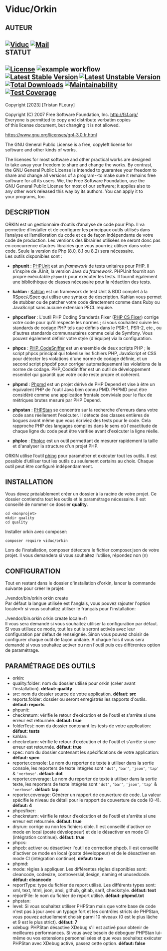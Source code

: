

Viduc/Orkin
=======  


AUTEUR
------  
[![Viduc](https://www.shareicon.net/data/48x48/2016/01/02/229394_cylon_256x256.png)](https://github.com/viduc) [![Mail](https://www.shareicon.net/data/48x48/2016/03/20/444954_mail_200x200.png)](mailto:viduc@mail.fr?subject=[GitHub]%20Source%20Han%20Sans)  
STATUT
------  
[![License](http://poser.pugx.org/viduc/orkin/license)](https://packagist.org/packages/viduc/orkin) ![example workflow](https://github.com/viduc/orkin/actions/workflows/php.yml/badge.svg) [![Latest Stable Version](http://poser.pugx.org/viduc/orkin/v)](https://packagist.org/packages/viduc/orkin) [![Latest Unstable Version](http://poser.pugx.org/viduc/orkin/v/unstable)](https://packagist.org/packages/viduc/orkin) [![Total Downloads](http://poser.pugx.org/viduc/orkin/downloads)](https://packagist.org/packages/viduc/orkin) [![Maintainability](https://api.codeclimate.com/v1/badges/0e4654bced125386dbc4/maintainability)](https://codeclimate.com/github/viduc/orkin/maintainability) [![Test Coverage](https://api.codeclimate.com/v1/badges/0e4654bced125386dbc4/test_coverage)](https://codeclimate.com/github/viduc/orkin/test_coverage)
-------  

Copyright [2023] [Tristan FLeury]

Copyright (C) 2007 Free Software Foundation, Inc. <http://fsf.org/>  
Everyone is permitted to copy and distribute verbatim copies  
of this license document, but changing it is not allowed.

https://www.gnu.org/licenses/gpl-3.0.fr.html

The GNU General Public License is a free, copyleft license for  
software and other kinds of works.

The licenses for most software and other practical works are designed  
to take away your freedom to share and change the works. By contrast,  
the GNU General Public License is intended to guarantee your freedom to  
share and change all versions of a program--to make sure it remains free  
software for all its users. We, the Free Software Foundation, use the  
GNU General Public License for most of our software; it applies also to  
any other work released this way by its authors. You can apply it to  
your programs, too.

DESCRIPTION
-------  
ORKIN est un gestionnaire d’outils d’analyse de code pour Php. Il va permettre d’installer et de configurer les principaux outils utilisés dans l’analyse et l’amélioration du code et ce de façon indépendante de votre code de production. Les versions des librairies utilisées ne seront donc pas en concurrence d’autres librairies que vous pourriez utiliser dans votre code. Seule la version de Php (8.0, 8.1 ou 8.2) sera nécessaire.  
Les outils disponibles sont :

- **phpunit** : [PHPUnit](https://phpunit.de/) est un _framework_ de tests unitaires pour PHP. Il s’inspire de JUnit, la version Java du _framework_. PHPUnit fournit son propre exécutable `phpunit` pour exécuter les tests. Il fournit également une bibliothèque de classes nécessaire pour la rédaction des tests.

- **kahlan** : [Kahlan](https://github.com/kahlan/kahlan) est un framework de test Unit & BDD complet à la RSpec/JSpec qui utilise une syntaxe de description. Kahlan vous permet de stubber ou de patcher votre code directement comme dans Ruby ou JavaScript sans aucune extension PECL requise.
- **phpcsfixer** : L'outil PHP Coding Standards Fixer ([PHP CS Fixer](https://github.com/PHP-CS-Fixer/PHP-CS-Fixer)) corrige votre code pour qu'il respecte les normes ; si vous souhaitez suivre les standards de codage PHP tels que définis dans le PSR-1, PSR-2, etc., ou d'autres standards communautaires comme celui de Symfony. Vous pouvez également définir votre style (d'équipe) via la configuration.
- **phpcs** : [PHP_CodeSniffer](https://github.com/squizlabs/PHP_CodeSniffer) est un ensemble de deux scripts PHP ; le script phpcs principal qui tokenise les fichiers PHP, JavaScript et CSS pour détecter les violations d'une norme de codage définie, et un second script phpcbf pour corriger automatiquement les violations de la norme de codage. PHP_CodeSniffer est un outil de développement essentiel qui garantit que votre code reste propre et cohérent.
- **phpmd** : [Phpmd](https://phpmd.org/) est un projet dérivé de PHP Depend et vise à être un équivalent PHP de l'outil Java bien connu PMD. PHPMD peut être considéré comme une application frontale conviviale pour le flux de métriques brutes mesuré par PHP Depend.
- **phpstan** : [PHPStan](https://phpstan.org/user-guide/getting-started) se concentre sur la recherche d'erreurs dans votre code sans réellement l'exécuter. Il détecte des classes entières de bogues avant même que vous écriviez des tests pour le code. Cela rapproche PHP des langages compilés dans le sens où l'exactitude de chaque ligne du code peut être vérifiée avant d'exécuter la ligne réelle.
- **phploc** : [Phploc](https://github.com/sebastianbergmann/phploc) est un outil permettant de mesurer rapidement la taille et d'analyser la structure d'un projet PHP.

ORKIN utilise l’outil [phing](https://www.phing.info/) pour paramétrer et exécuter tout les outils. Il est possible d’utiliser tout les outils ou seulement certains au choix. Chaque outil peut être configuré indépendamment.

INSTALLATION
-------  
Vous devez préalablement créer un dossier à la racine de votre projet. Ce dossier contiendra tout les outils et le paramétrage nécessaire. Il est conseillé de nommer ce dossier **quality**.


    cd <monprojet>  
    mkdir quality  
    cd quality  

Installer orkin avec composer:

    composer require viduc/orkin

Lors de l'installation, composer détectera le fichier composer.json de votre projet. Il vous demandera si vous souhaitez l'utilise, répondez non (n)

CONFIGURATION
-------  
Tout en restant dans le dossier d'installation d'orkin, lancer la commande suivante pour créer le projet:

./vendor/bin/orkin orkin create  
Par défaut la langue utilisée est l'anglais, vous pouvez rajouter l'option locale=fr si vous souhaitez utiliser le français pour l'installation:

./vendor/bin.orkin orkin create locale=fr  
Il vous sera demandé si vous souhaitez utiliser la configuration par défaut. SI vous utilisez ce mode, tout les outils seront activés avec leur configuration par défaut de renseignée. Sinon vous pouvez choisir de configurer chaque outil de façon unitaire. A chaque fois il vous sera demandé si vous souhaitez activer ou non l'outil puis ces différentes option de paramétrage.

PARAMÉTRAGE DES OUTILS
-------  

- orkin:
- quality.folder: nom du dossier utilisé pour orkin (créer avant l'installation). **défaut: quality**
- src: nom du dossier source de votre application. **défaut: src**
- reports.folder: dossier ou seront enregistrés les rapports d'outils. **défaut: reports**
- phpunit:
- checkreturn: vérifie le retour d’exécution et de l'outil et s'arrête si une erreur est retournée. **défaut: true**
- folderTest: nom du dossier contenant les tests de votre application: **défaut: tests**
- kahlan:
- checkreturn: vérifie le retour d’exécution et de l'outil et s'arrête si une erreur est retournée. **défaut: true**
- spec: nom du dossier contenant les spécifications de votre application: **défaut: spec**
- reporter.console: Le nom du reporter de texte à utiliser dans la sortie console, les reporters de texte intégrés sont `'dot'`, `'bar'`, `'json'`, `'tap'` & `'verbose'`. **défaut: dot**
- reporter.coverage: Le nom du reporter de texte à utiliser dans la sortie texte, les reporters de texte intégrés sont `'dot'`, `'bar'`, `'json'`, `'tap'` & `'verbose'`. **défaut: tap**
- reporter.coverage: Générer un rapport de couverture de code. La valeur spécifie le niveau de détail pour le rapport de couverture de code (0-4). **défaut: 4**
- phpcsfixer:
- checkreturn: vérifie le retour d’exécution et de l'outil et s'arrête si une erreur est retournée. **défaut: true**
- dryrun: corrige ou non les fichiers cible. Il est conseillé d'activer ce mode en local (poste développeur) et de le désactiver en mode CI (intégration continue). **défaut: true**
- phpcs:
- phpcb: activer ou désactiver l'outil de correction phpcb. Il est conseillé d'activer ce mode en local (poste développeur) et de le désactiver en mode CI (intégration continue). **défaut: true**
- phpmd:
- mode: règles à appliquer. Les différentes règles disponibles sont: cleancode, codesize, controversial,design, naming et unusedcode. **défaut: cleancode**
- reportType: type du fichier de report utilisé. Les différents types sont: xml, text, html, json, ansi, github, gitlab, sarif, checkstyle. **défaut: text**
- reportFile: le nom du fichier de report utilisé. **défaut: phpmd.txt**
- phpstan:
- level: Si vous souhaitez utiliser PHPStan mais que votre base de code n'est pas à jour avec un typage fort et les contrôles stricts de PHPStan, vous pouvez actuellement choisir parmi 10 niveaux (0 est le plus lâche et 9 est le plus strict). **défaut: 7**
- xdebug: PHPStan désactive XDebug s'il est activé pour obtenir de meilleures performances. Si vous avez besoin de déboguer PHPStan lui-même ou vos extensions personnalisées et que vous souhaitez exécuter PHPStan avec XDebug activé, passez cette option. **défaut: false**
